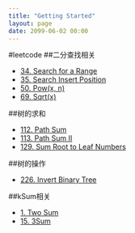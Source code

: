 ```yaml
---
title: "Getting Started"
layout: page
date: 2099-06-02 00:00
---
```


#leetcode
##二分查找相关

- [34. Search for a Range](/leetcode::Search-for-a-Range)
- [35. Search Insert Position](/leetcode::Search-Insert-Position)
- [50. Pow(x, n)](/leetcode::Pow)
- [69. Sqrt(x)](/leetcode::Sqrt)

##树的求和

- [112. Path Sum](/leetcode::Path-Sum)
- [113. Path Sum II](/leetcode::Path-Sum-II)
- [129. Sum Root to Leaf Numbers](/leetcode::Sum-Root-to-Leaf-Numbers)

##树的操作

- [226. Invert Binary Tree](/leetcode::Invert-Binary-Tree)

##kSum相关

- [1. Two Sum](/leetcode::Two-Sum)
- [15. 3Sum](/leetcode::3Sum)
